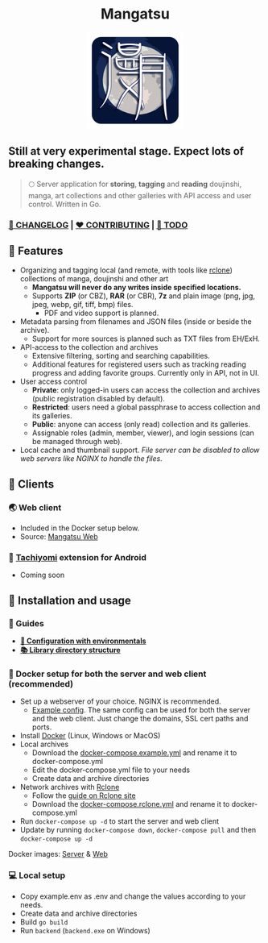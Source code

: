 
<h1 align="center"> Mangatsu</h1>

<p align="center">
  <img src="docs/logo-small.png" />
</p>

## Still at very experimental stage. Expect lots of breaking changes.

> 🌕 Server application for **storing**, **tagging** and **reading** doujinshi, manga, art collections and other galleries with API access and user control. Written in Go.

### **[📰 CHANGELOG](docs/CHANGELOG.md)** | **[❤ CONTRIBUTING](docs/CONTRIBUTING.md)** | **[🎯 TODO](docs/TODO.md)**

## 📌 Features
- Organizing and tagging local (and remote, with tools like [rclone](https://rclone.org)) collections of manga, doujinshi and other art
  - **Mangatsu will never do any writes inside specified locations.**
  - Supports **ZIP** (or CBZ), **RAR** (or CBR), **7z** and plain image (png, jpg, jpeg, webp, gif, tiff, bmp) files.
    - PDF and video support is planned.
- Metadata parsing from filenames and JSON files (inside or beside the archive).
  - Support for more sources is planned such as TXT files from EH/ExH.
- API-access to the collection and archives
  - Extensive filtering, sorting and searching capabilities.
  - Additional features for registered users such as tracking reading progress and adding favorite groups. Currently only in API, not in UI.
- User access control
  - **Private**: only logged-in users can access the collection and archives (public registration disabled by default).
  - **Restricted**: users need a global passphrase to access collection and its galleries.
  - **Public**: anyone can access (only read) collection and its galleries.
  - Assignable roles (admin, member, viewer), and login sessions (can be managed through web).
- Local cache and thumbnail support. _File server can be disabled to allow web servers like NGINX to handle the files._

## 📌 Clients

### 🌏 Web client
- Included in the Docker setup below.
- Source: [Mangatsu Web](http://github.com/Mangatsu/web)

### 📱 [Tachiyomi](https://tachiyomi.org) extension for Android
- Coming soon

## 📌 Installation and usage

### 📖 Guides

- **[📝 Configuration with environmentals](docs/ENVIRONMENTALS.md)**
- **[📚 Library directory structure](docs/LIBRARY.md)**

### 🐳 Docker setup for both the server and web client (recommended)
- Set up a webserver of your choice. NGINX is recommended.
  - [Example config](docs/nginx.conf). The same config can be used for both the server and the web client. Just change the domains, SSL cert paths and ports.
- Install [Docker](https://docs.docker.com/engine/install/) (Linux, Windows or MacOS)
- Local archives
  - Download the [docker-compose.example.yml](docs/docker-compose.example.yml) and rename it to docker-compose.yml
  - Edit the docker-compose.yml file to your needs
  - Create data and archive directories
- Network archives with [Rclone](https://rclone.org)
  - Follow the [guide on Rclone site](https://rclone.org/docker/)
  - Download the [docker-compose.rclone.yml](docs/docker-compose.rclone.yml) and rename it to docker-compose.yml
- Run `docker-compose up -d` to start the server and web client
- Update by running `docker-compose down`, `docker-compose pull` and then `docker-compose up -d`

Docker images: [Server](https://hub.docker.com/r/luukuton/mangatsu-server/) & [Web](https://hub.docker.com/r/luukuton/mangatsu-web)

### 💻 Local setup
- Copy example.env as .env and change the values according to your needs.
- Create data and archive directories
- Build `go build`
- Run `backend` (`backend.exe` on Windows)

